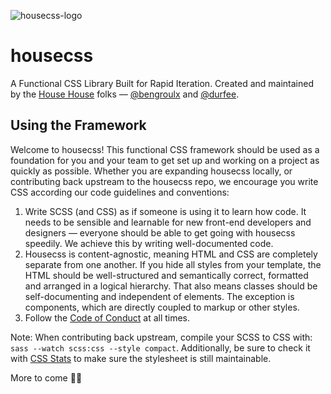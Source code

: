 ![housecss-logo](https://cloud.githubusercontent.com/assets/6453968/19875670/f88e8530-9f8b-11e6-9c4f-defa8611d7da.png)

# housecss
A Functional CSS Library Built for Rapid Iteration. Created and maintained by
the [House House](http://house-house.design/) folks — [@bengroulx](https://github.com/bengroulx) and [@durfee](https://github.com/durfee/).

## Using the Framework
Welcome to housecss! This functional CSS framework should be used as a
foundation for you and your team to get set up and working on a project as
quickly as possible. Whether you are expanding housecss locally, or
contributing back upstream to the housecss repo, we encourage you write CSS
according our code guidelines and conventions:

1. Write SCSS (and CSS) as if someone is using it to learn how code. It
   needs to be sensible and learnable for new front-end developers and
   designers — everyone should be able to get going with housecss speedily.
   We achieve this by writing well-documented code.
2. Housecss is content-agnostic, meaning HTML and CSS are completely separate
   from one another. If you hide all styles from your template, the HTML
   should be well-structured and semantically correct, formatted and arranged
   in a logical hierarchy. That also means classes should be self-documenting
   and independent of elements. The exception is components, which are
   directly coupled to markup or other styles.
4. Follow the [Code of Conduct](https://github.com/househouse/housecss/blob/master/code-of-conduct.md) at all times.

Note: When contributing back upstream, compile your SCSS to CSS with:
`sass --watch scss:css --style compact`. Additionally, be sure to check it
with [CSS Stats](http://cssstats.com/stats?link=https%3A%2F%2Fraw.githubusercontent.com%2Fhousehouse%2Fhousecss%2Fmaster%2Fcss%2Fmain.css)
to make sure the stylesheet is still maintainable.

More to come ✌🏼
